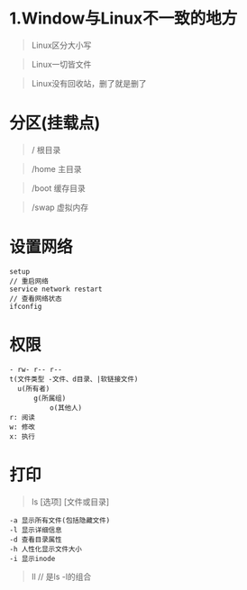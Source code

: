 # 1.Window与Linux不一致的地方
> Linux区分大小写

> Linux一切皆文件

> Linux没有回收站，删了就是删了


# 分区(挂载点)
> / 根目录

> /home 主目录

> /boot 缓存目录

> /swap 虚拟内存


# 设置网络
```
setup
// 重启网络
service network restart
// 查看网络状态
ifconfig
```


# 权限
```
- rw- r-- r--
t(文件类型 -文件、d目录、|软链接文件)
  u(所有者)
      g(所属组)
          o(其他人)
r: 阅读
w: 修改
x: 执行
```


# 打印
> ls [选项] [文件或目录]
```
-a 显示所有文件(包括隐藏文件)
-l 显示详细信息
-d 查看目录属性
-h 人性化显示文件大小
-i 显示inode
```
> ll // 是ls -l的组合



